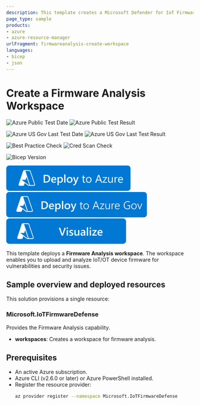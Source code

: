 ```yaml
---
description: This template creates a Microsoft Defender for IoT Firmware Analysis workspace.
page_type: sample
products:
- azure
- azure-resource-manager
urlFragment: firmwareanalysis-create-workspace
languages:
- bicep
- json
---
```


# Create a Firmware Analysis Workspace

![Azure Public Test Date](https://azurequickstartsservice.blob.core.windows.net/badges/quickstarts/microsoft.iotfirmwaredefense/firmwareanalysisstTestDate.svg)
![Azure Public Test Result](https://azurequickstartsservice.blob.core.windows.net/badges/quickstarts/microsoft.iotfirmwaredefense/firmwareanalysis-create-workspace/PublicDeployment.svg)

![Azure US Gov Last Test Date](https://azurequickstartsservice.blob.core.windows.net/badges/quickstarts/microsoft.iotfirmwaredefense/firmwareanalysis-create-workspace/FairfaxLastTestDate.svg)
![Azure US Gov Last Test Result](https://azurequickstartsservice.blob.core.windows.netfirmwaredefense/firmwareanalysis-create-workspace/FairfaxDeployment.svg)

![Best Practice Check](https://azurequickstartsservice.blob.core.windows.net/badges/quickstarts/microsoft.iotfirmwaredefense/firmwareanalysis-create-workspace/BestPracticeResult.svg)
![Cred Scan Check](https://azurequickstartsservice.blob.core.windows.net/badges/quickstarts/microsoft.iotfirmwaredefensereate-workspace/CredScanResult.svg)

![Bicep Version](https://azurequickstartsservice.blob.core.windows.net/badges/quickstarts/microsoft.iotfirmwaredefense/firmwareanalysis-create-workspace/BicepVersion.svgure)

[![Deploy To Azure](https://raw.githubusercontent.com/Azure/azure-quickstart-templates/master/1-CONTRIBUTION-GUIDE/images/deploytoazure.svg?sanitize=true)](https://portal.azure.com/#create/Microsoft.Template/uri/https%3A%2F%2Fraw.githubusercontent.com%2FAzure%2Fazure-quickstart-templatests%2Fmicrosoft.iotfirmwaredefense%2Ffirmwareanalysis-create-workspace%2Fazuredeploy.json)
[![Deploy To Azure US Gov](https://raw.githubusercontent.com/Azure/azure-quickstart-templates/master/1-CONTRIBUTION-GUIDE/images/deploytoazuregov.svg?sanitize=true)](https://portal.azure.us/#create/Microsoft.Template/uri/https%3A%2F%2Fraw.githubusercontent.com%2FAzure%2Fazure-quickstart-templates%2Fmaster%2Firmwaredefense%2Ffirmwareanalysis-create-workspace%2Fazuredeploy.json)
[![Visualize](https://raw.githubusercontent.com/Azure/azure-quickstart-templates/master/1-CONTRIBUTION-GUIDE/images/visualizebutton.svg?sanitize=true)](http://armviz.io/#/?load=https%3A%2F%2Fraw.githubusercontent.com%2FAzure%2Fazure-quickstart-templates%2Fmaster%2Fquickstarts%2Fmicrosoft.iotfirmwaredefense%2Ffirmwareanalysis-createuredeploy.json)

This template deploys a **Firmware Analysis workspace**. The workspace enables you to upload and analyze IoT/OT device firmware for vulnerabilities and security issues.

## Sample overview and deployed resources

This solution provisions a single resource:

### Microsoft.IoTFirmwareDefense

Provides the Firmware Analysis capability.

- **workspaces**: Creates a workspace for firmware analysis.

## Prerequisites

- An active Azure subscription.
- Azure CLI (v2.6.0 or later) or Azure PowerShell installed.
- Register the resource provider:
  ```bash
  az provider register --namespace Microsoft.IoTFirmwareDefense
